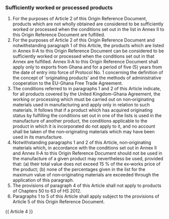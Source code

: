 ### Sufficiently worked or processed products

1.	For the purposes of Article 2 of this Origin Reference Document, products which are not wholly obtained are considered to be sufficiently worked or processed when the conditions set out in the list in Annex II to this Origin Reference Document are fulfilled.
2.	For the purposes of Article 2 of this Origin Reference Document and notwithstanding paragraph 1 of this Article, the products which are listed in Annex II‐A to this Origin Reference Document can be considered to be sufficiently worked or processed when the conditions set out in that Annex are fulfilled. Annex II‐A to this Origin Reference Document shall apply only to exports from Ghana and for a period of five (5) years from the date of entry into force of Protocol No. 1 concerning the definition of the concept of 'originating products' and the methods of administrative cooperation to the EU-Ghana Free Trade Agreement. 
3.	The conditions referred to in paragraphs 1 and 2 of this Article indicate, for all products covered by the United Kingdom-Ghana Agreement, the working or processing which must be carried out on non‐originating materials used in manufacturing and apply only in relation to such materials. It follows that if a product which has acquired originating status by fulfilling the conditions set out in one of the lists is used in the manufacture of another product, the conditions applicable to the product in which it is incorporated do not apply to it, and no account shall be taken of the non‐originating materials which may have been used in its manufacture.
4.	Notwithstanding paragraphs 1 and 2 of this Article, non‐originating materials which, in accordance with the conditions set out in Annex II and Annex II‐A to this Origin Reference Document should not be used in the manufacture of a given product may nevertheless be used, provided that:
(a)	their total value does not exceed 15 % of the ex‐works price of the product;
(b)	none of the percentages given in the list for the maximum value of non‐originating materials are exceeded through the application of this paragraph.
5.	The provisions of paragraph 4 of this Article shall not apply to products of Chapters 50 to 63 of HS 2012.
6.	Paragraphs 1 to 5 of this Article shall apply subject to the provisions of Article 5 of this Origin Reference Document.

{{ Article 4 }}
